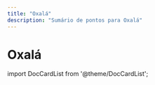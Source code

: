 ```yaml
---
title: "Oxalá"
description: "Sumário de pontos para Oxalá"
---
```


# Oxalá

import DocCardList from '@theme/DocCardList';

<DocCardList />
